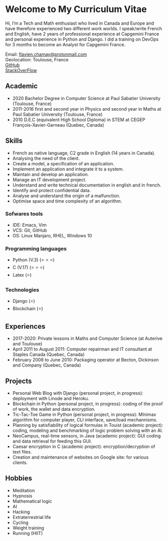 # Welcome to My Curriculum Vitae
Hi, I’m a Tech and Math enthusiast who lived in Canada and Europe and have therefore experienced two different work worlds. I speak/write French and English, have 2 years of professional experience at Capgemini France and personal experience in Python and Django. I did a training on DevOps for 3 months to become an Analyst for Capgemini France.

Email: [flavien.chamay@protonmail.com](mailto:flavien.chamay@protonmail.com) \
Geolocation: Toulouse, France \
[GitHub](https://github.com/flavienChamay) \
[StackOverFlow](https://stackoverflow.com/users/7347010/flavien-chamay?tab=profile)

## Academic
* 2020 Bachelor Degree in Computer Science at Paul Sabatier University (Toulouse, France)
* 2011-2016 first and second year in Physics and second year in Maths at Paul Sabatier University (Toulouse, France)
* 2010 D.E.C (equivalent High School Diploma) in STEM at CEGEP François-Xavier-Garneau (Quebec, Canada)

## Skills 
* French as native language, C2 grade in English (14 years in Canada).
* Analysing the need of the client.
* Create a model, a specification of an application.
* Implement an application and integrate it to a system.
* Maintain and develop an application.
* Manage an IT development project.
* Understand and write technical documentation in english and in french.
* Identify and protect confidential data.
* Analyse and understand the origin of a malfunction.
* Optimise space and time complexity of an algorithm.

### Sofwares tools
* IDE: Emacs, Vim
* VCS: Git, GitHub
* OS: Linux Manjaro, RHEL, Windows 10

### Programming languages
* Python (V.3) (:star: :star: :star:)
* C (V.17) (:star: :star: :star:)
* Latex (:star:)

### Technologies
* Django (:star:)
* Blockchain (:star:)

## Experiences
* 2017-2020: Private lessons in Maths and Computer Science (at Auterive and Toulouse)
* April 2011 to August 2011: Computer repairman and IT consultant at Staples Canada (Quebec, Canada)
* February 2008 to June 2010: Packaging operator at Becton, Dickinson and Company (Quebec, Canada)

## Projects
* Personal Web Blog with Django (personal project, in progress): deployment with Linode and Heroku.
* Blockchain in Python (personal project, in progress): coding of the proof of work, the wallet and data encryption.
* Tic-Tac-Toe Game in Python (personal project, in progress): MInimax algorithm for computer player, CLI interface, save/load mechannisms.  
* Planning by satisfiability of logical formulas in Touist (academic project): coding, modeling and benchmarking of logic problem solving with an AI.
* NeoCampus, real-time sensors, in Java (academic project): GUI coding and data retrieval for feeding this GUI.
* Caesar encryption in C (academic project): encryption/decryption of text files.
* Creation and maintenance of websites on Google site: for various clients.

## Hobbies
* Meditation
* Hypnosis
* Mathematical logic
* AI
* Hacking
* Extraterrestrial life
* Cycling
* Weight training
* Running (HIIT)
